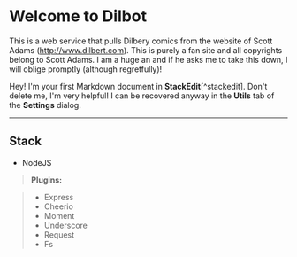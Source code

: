 Welcome to Dilbot
===================


This is a web service that pulls Dilbery comics from the website of Scott Adams (http://www.dilbert.com).  This is purely a fan site and all copyrights belong to Scott Adams.  I am a huge an and if he asks me to take this down, I will oblige promptly (although regretfully)! 

Hey! I'm your first Markdown document in **StackEdit**[^stackedit]. Don't delete me, I'm very helpful! I can be recovered anyway in the **Utils** tab of the <i class="icon-cog"></i> **Settings** dialog.

----------


Stack
-------------

 - NodeJS

> **Plugins:**

> - Express
> - Cheerio
> - Moment
> - Underscore
> - Request
> - Fs

